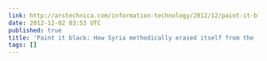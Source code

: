 ```yaml
---
link: http://arstechnica.com/information-technology/2012/12/paint-it-black-how-syria-methodically-erased-itself-from-the-net/
date: 2012-12-02 03:53 UTC
published: true
title: 'Paint it black: How Syria methodically erased itself from the ‘Net | Ars Technica'
tags: []
---
```



